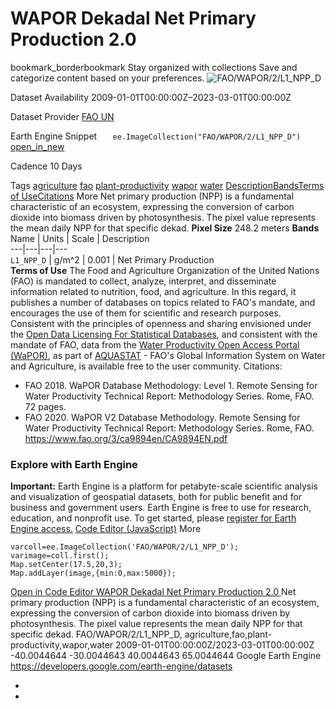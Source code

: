  
#  WAPOR Dekadal Net Primary Production 2.0 
bookmark_borderbookmark Stay organized with collections  Save and categorize content based on your preferences.
![FAO/WAPOR/2/L1_NPP_D](https://developers.google.com/earth-engine/datasets/images/FAO/FAO_WAPOR_2_L1_NPP_D_sample.png) 

Dataset Availability
    2009-01-01T00:00:00Z–2023-03-01T00:00:00Z 

Dataset Provider
     [ FAO UN ](https://wapor.apps.fao.org/catalog/WAPOR_2/1/L1_NPP_D) 

Earth Engine Snippet
     `    ee.ImageCollection("FAO/WAPOR/2/L1_NPP_D")   ` [ open_in_new ](https://code.earthengine.google.com/?scriptPath=Examples:Datasets/FAO/FAO_WAPOR_2_L1_NPP_D) 

Cadence
    10 Days 

Tags
     [agriculture](https://developers.google.com/earth-engine/datasets/tags/agriculture) [fao](https://developers.google.com/earth-engine/datasets/tags/fao) [plant-productivity](https://developers.google.com/earth-engine/datasets/tags/plant-productivity) [wapor](https://developers.google.com/earth-engine/datasets/tags/wapor) [water](https://developers.google.com/earth-engine/datasets/tags/water)
[Description](https://developers.google.com/earth-engine/datasets/catalog/FAO_WAPOR_2_L1_NPP_D#description)[Bands](https://developers.google.com/earth-engine/datasets/catalog/FAO_WAPOR_2_L1_NPP_D#bands)[Terms of Use](https://developers.google.com/earth-engine/datasets/catalog/FAO_WAPOR_2_L1_NPP_D#terms-of-use)[Citations](https://developers.google.com/earth-engine/datasets/catalog/FAO_WAPOR_2_L1_NPP_D#citations) More
Net primary production (NPP) is a fundamental characteristic of an ecosystem, expressing the conversion of carbon dioxide into biomass driven by photosynthesis. The pixel value represents the mean daily NPP for that specific dekad.
**Pixel Size** 248.2 meters 
**Bands**
Name | Units | Scale | Description  
---|---|---|---  
`L1_NPP_D` | g/m^2 | 0.001 | Net Primary Production  
**Terms of Use**
The Food and Agriculture Organization of the United Nations (FAO) is mandated to collect, analyze, interpret, and disseminate information related to nutrition, food, and agriculture. In this regard, it publishes a number of databases on topics related to FAO's mandate, and encourages the use of them for scientific and research purposes. Consistent with the principles of openness and sharing envisioned under the [Open Data Licensing For Statistical Databases](http://www.fao.org/3/ca7570en/ca7570en.pdf), and consistent with the mandate of FAO, data from the [Water Productivity Open Access Portal (WaPOR)](https://wapor.apps.fao.org/home/WAPOR_2/1), as part of [AQUASTAT](http://www.fao.org/aquastat/en/) - FAO's Global Information System on Water and Agriculture, is available free to the user community.
Citations:
  * FAO 2018. WaPOR Database Methodology: Level 1. Remote Sensing for Water Productivity Technical Report: Methodology Series. Rome, FAO. 72 pages.
  * FAO 2020. WaPOR V2 Database Methodology. Remote Sensing for Water Productivity Technical Report: Methodology Series. Rome, FAO. <https://www.fao.org/3/ca9894en/CA9894EN.pdf>


### Explore with Earth Engine
**Important:** Earth Engine is a platform for petabyte-scale scientific analysis and visualization of geospatial datasets, both for public benefit and for business and government users. Earth Engine is free to use for research, education, and nonprofit use. To get started, please [register for Earth Engine access.](https://console.cloud.google.com/earth-engine)
[Code Editor (JavaScript)](https://developers.google.com/earth-engine/datasets/catalog/FAO_WAPOR_2_L1_NPP_D#code-editor-javascript-sample) More
```
varcoll=ee.ImageCollection('FAO/WAPOR/2/L1_NPP_D');
varimage=coll.first();
Map.setCenter(17.5,20,3);
Map.addLayer(image,{min:0,max:5000});
```
[ Open in Code Editor ](https://code.earthengine.google.com/?scriptPath=Examples:Datasets/FAO/FAO_WAPOR_2_L1_NPP_D)
[ WAPOR Dekadal Net Primary Production 2.0 ](https://developers.google.com/earth-engine/datasets/catalog/FAO_WAPOR_2_L1_NPP_D)
Net primary production (NPP) is a fundamental characteristic of an ecosystem, expressing the conversion of carbon dioxide into biomass driven by photosynthesis. The pixel value represents the mean daily NPP for that specific dekad.
FAO/WAPOR/2/L1_NPP_D, agriculture,fao,plant-productivity,wapor,water 
2009-01-01T00:00:00Z/2023-03-01T00:00:00Z
-40.0044644 -30.0044643 40.0044643 65.0044644 
Google Earth Engine
https://developers.google.com/earth-engine/datasets
  * [ ](https://doi.org/https://wapor.apps.fao.org/catalog/WAPOR_2/1/L1_NPP_D)
  * [ ](https://doi.org/https://developers.google.com/earth-engine/datasets/catalog/FAO_WAPOR_2_L1_NPP_D)


